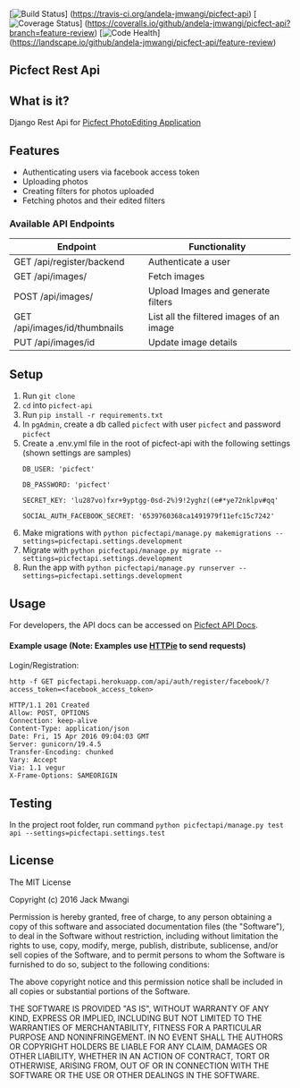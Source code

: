 [![Build Status](https://travis-ci.org/andela-jmwangi/picfect-api.svg?branch=feature-review)]
(https://travis-ci.org/andela-jmwangi/picfect-api)
[![Coverage Status](https://coveralls.io/repos/github/andela-jmwangi/picfect-api/badge.svg?branch=master)]
(https://coveralls.io/github/andela-jmwangi/picfect-api?branch=feature-review)
[![Code Health](https://landscape.io/github/andela-jmwangi/picfect-api/feature-review/landscape.svg?style=flat)]
(https://landscape.io/github/andela-jmwangi/picfect-api/feature-review)

## Picfect Rest Api

## What is it?

Django Rest Api for [Picfect PhotoEditing Application](http://picfect.herokuapp.com/)

## Features

- Authenticating users via facebook access token
- Uploading photos
- Creating filters for photos uploaded
- Fetching photos and their edited filters


### Available API Endpoints


| Endpoint                              | Functionality                                  |
|---------------------------------------|------------------------------------------------|
| GET /api/register/backend             | Authenticate a user                            |
| GET /api/images/                      | Fetch images                                   |
| POST /api/images/                     | Upload Images and generate filters             |
| GET  /api/images/id/thumbnails        | List all the filtered images of an image       |
| PUT  /api/images/id                   | Update image details                           |

## Setup

1. Run `git clone `
2. `cd` into `picfect-api`
3. Run `pip install -r requirements.txt`
4. In `pgAdmin`, create a db called `picfect` with user `picfect` and password `picfect`
5. Create a .env.yml file in the root of picfect-api with the following settings (shown settings are samples)
    ```
    DB_USER: 'picfect'

    DB_PASSWORD: 'picfect'

    SECRET_KEY: 'lu287vo)fxr+9yptgg-0sd-2%)9!2yghz((e#*ye72nklpv#qq'

    SOCIAL_AUTH_FACEBOOK_SECRET: '6539760368ca1491979f11efc15c7242'
    ```
6. Make migrations with `python picfectapi/manage.py makemigrations --settings=picfectapi.settings.development`
7. Migrate with `python picfectapi/manage.py migrate --settings=picfectapi.settings.development`
8. Run the app with `python picfectapi/manage.py runserver --settings=picfectapi.settings.development`

## Usage

For developers, the API docs can be accessed on [Picfect API Docs](https://picfectapi.herokuapp.com/docs/).

#### Example usage (Note: Examples use [HTTPie](https://github.com/jkbrzt/httpie) to send requests)

Login/Registration:

```
http -f GET picfectapi.herokuapp.com/api/auth/register/facebook/?access_token=<facebook_access_token>

HTTP/1.1 201 Created
Allow: POST, OPTIONS
Connection: keep-alive
Content-Type: application/json
Date: Fri, 15 Apr 2016 09:04:03 GMT
Server: gunicorn/19.4.5
Transfer-Encoding: chunked
Vary: Accept
Via: 1.1 vegur
X-Frame-Options: SAMEORIGIN

```

## Testing

In the project root folder, run command `python picfectapi/manage.py test api --settings=picfectapi.settings.test`

## License

The MIT License

Copyright (c) 2016 Jack Mwangi

Permission is hereby granted, free of charge, to any person obtaining a copy
of this software and associated documentation files (the "Software"), to deal
in the Software without restriction, including without limitation the rights
to use, copy, modify, merge, publish, distribute, sublicense, and/or sell
copies of the Software, and to permit persons to whom the Software is
furnished to do so, subject to the following conditions:

The above copyright notice and this permission notice shall be included in
all copies or substantial portions of the Software.

THE SOFTWARE IS PROVIDED "AS IS", WITHOUT WARRANTY OF ANY KIND, EXPRESS OR
IMPLIED, INCLUDING BUT NOT LIMITED TO THE WARRANTIES OF MERCHANTABILITY,
FITNESS FOR A PARTICULAR PURPOSE AND NONINFRINGEMENT. IN NO EVENT SHALL THE
AUTHORS OR COPYRIGHT HOLDERS BE LIABLE FOR ANY CLAIM, DAMAGES OR OTHER
LIABILITY, WHETHER IN AN ACTION OF CONTRACT, TORT OR OTHERWISE, ARISING FROM,
OUT OF OR IN CONNECTION WITH THE SOFTWARE OR THE USE OR OTHER DEALINGS IN
THE SOFTWARE.